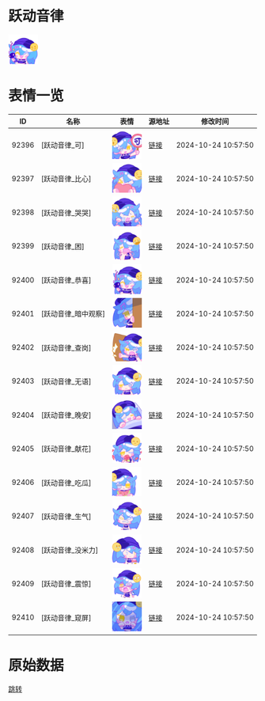 # 跃动音律

<img src="./cover.png" height="60" alt="cover" />

# 表情一览

|ID|名称|表情|源地址|修改时间|
|----|----|----|----|----|
|92396|[跃动音律_可]|<img src="./pic/092396_%5B跃动音律_可%5D.png" height="60" alt="可"/>|[链接](https://i0.hdslb.com/bfs/garb/4ff2969c15dfc247e7abe706d18b50c8730e10a8.png)|2024-10-24 10:57:50|
|92397|[跃动音律_比心]|<img src="./pic/092397_%5B跃动音律_比心%5D.png" height="60" alt="比心"/>|[链接](https://i0.hdslb.com/bfs/garb/3fbf7536b825147aa4cc55cba219e774c0fc9aa7.png)|2024-10-24 10:57:50|
|92398|[跃动音律_哭哭]|<img src="./pic/092398_%5B跃动音律_哭哭%5D.png" height="60" alt="哭哭"/>|[链接](https://i0.hdslb.com/bfs/garb/cc33ff5db82ea980800ca103135bb5938ff782b5.png)|2024-10-24 10:57:50|
|92399|[跃动音律_困]|<img src="./pic/092399_%5B跃动音律_困%5D.png" height="60" alt="困"/>|[链接](https://i0.hdslb.com/bfs/garb/a7f7f1607ff82c760e3a76e3f168208ffa06d7c5.png)|2024-10-24 10:57:50|
|92400|[跃动音律_恭喜]|<img src="./pic/092400_%5B跃动音律_恭喜%5D.png" height="60" alt="恭喜"/>|[链接](https://i0.hdslb.com/bfs/garb/356307dddb6a33ba588d002e842a0b23d7ce88a9.png)|2024-10-24 10:57:50|
|92401|[跃动音律_暗中观察]|<img src="./pic/092401_%5B跃动音律_暗中观察%5D.png" height="60" alt="暗中观察"/>|[链接](https://i0.hdslb.com/bfs/garb/13219c2c37c5dcb498fad17efef46ea3527df96b.png)|2024-10-24 10:57:50|
|92402|[跃动音律_查岗]|<img src="./pic/092402_%5B跃动音律_查岗%5D.png" height="60" alt="查岗"/>|[链接](https://i0.hdslb.com/bfs/garb/d38fb78a45a134060912afd892cf7b6f17d2ecb5.png)|2024-10-24 10:57:50|
|92403|[跃动音律_无语]|<img src="./pic/092403_%5B跃动音律_无语%5D.png" height="60" alt="无语"/>|[链接](https://i0.hdslb.com/bfs/garb/fad9c3e063bc3c8c852af14315d167f8f64ef30a.png)|2024-10-24 10:57:50|
|92404|[跃动音律_晚安]|<img src="./pic/092404_%5B跃动音律_晚安%5D.png" height="60" alt="晚安"/>|[链接](https://i0.hdslb.com/bfs/garb/1d051c2c3892cabdb21d7dd6146da4f8329df836.png)|2024-10-24 10:57:50|
|92405|[跃动音律_献花]|<img src="./pic/092405_%5B跃动音律_献花%5D.png" height="60" alt="献花"/>|[链接](https://i0.hdslb.com/bfs/garb/74403b0d26738c53d6c69f0bd7eb5a6629b5185c.png)|2024-10-24 10:57:50|
|92406|[跃动音律_吃瓜]|<img src="./pic/092406_%5B跃动音律_吃瓜%5D.png" height="60" alt="吃瓜"/>|[链接](https://i0.hdslb.com/bfs/garb/ebe35569165b96c6975a5d7f8a2eff696304f5f8.png)|2024-10-24 10:57:50|
|92407|[跃动音律_生气]|<img src="./pic/092407_%5B跃动音律_生气%5D.png" height="60" alt="生气"/>|[链接](https://i0.hdslb.com/bfs/garb/7f433515932d11e387c6e1511084b69338089611.png)|2024-10-24 10:57:50|
|92408|[跃动音律_没米力]|<img src="./pic/092408_%5B跃动音律_没米力%5D.png" height="60" alt="没米力"/>|[链接](https://i0.hdslb.com/bfs/garb/37fa6a941caa17ba25bef7fdc9fee43d4ae410ab.png)|2024-10-24 10:57:50|
|92409|[跃动音律_震惊]|<img src="./pic/092409_%5B跃动音律_震惊%5D.png" height="60" alt="震惊"/>|[链接](https://i0.hdslb.com/bfs/garb/2f45f991c9c6393ad069c9549a6e5e8b2667d02f.png)|2024-10-24 10:57:50|
|92410|[跃动音律_窥屏]|<img src="./pic/092410_%5B跃动音律_窥屏%5D.png" height="60" alt="窥屏"/>|[链接](https://i0.hdslb.com/bfs/garb/f8d28cd4185d52f635deb00e685207d55a35c1b1.png)|2024-10-24 10:57:50|

# 原始数据

[跳转](./raw.json)

